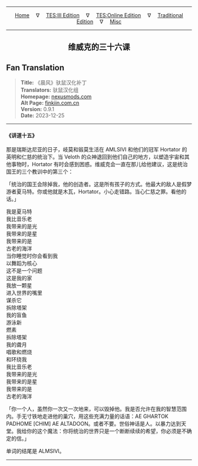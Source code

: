 
---

<!-- Jekyll Page Links -->

<center>
<a href="../../../../../index.html">Home</a>
&emsp;&nabla;&emsp;
<a href="../../../../index-tes3.html">TES:III Edition</a>
&emsp;&nabla;&emsp;
<a href="../../../../index-teso.html">TES:Online Edition</a>
&emsp;&nabla;&emsp;
<a href="../../../../index-traditional.html">Traditional Edition</a>
&emsp;&nabla;&emsp;
<a href="../../../../index-misc.html">Misc</a>
</center>

<!-- Markdown Body Below: -->

---

<center>
<h2><span style="font-family:SimSun">维威克的三十六课</span></h2>
</center>

## Fan Translation

> __Title:__ 《晨风》驮鼠汉化补丁\
> __Translators:__ ﻿驮鼠汉化组\
> __Homepage:__ [nexusmods.com][1]\
> __Alt Page:__ [finkiin.com.cn][2]\
> __Version:__ 0.9.1\
> __Date:__ 2023-12-25

[1]: https://www.nexusmods.com/morrowind/mods/53885
[2]: https://finkiin.com.cn/d/1153

---

#### 《讲道十五》

那是瑞斯达尼亚的日子，岐莫和锻莫生活在 AMLSIVI 和他们的冠军 Hortator 的英明和仁慈的统治下。当 Veloth 的众神退回到他们自己的地方，以塑造宇宙和其他事物时，Hortator 有时会感到困惑。维威克会一直在那儿给他建议，这是统治国王的三个教训中的第三个：

「统治的国王会除掉我，他的创造者。这是所有孩子的方式。他最大的敌人是假梦游者夏马特。你或他就是木瓦，Hortator。小心走错路。当心仁慈之罪。看他的话。」

我是夏马特\
我比音乐老\
我带来的是光\
我带来的是星\
我带来的是\
古老的海洋\
当你睡觉时你会看到我\
以舞蹈为核心\
这不是一个问题\
这是我的家\
我放一颗星\
进入世界的嘴里\
谋杀它\
拆除塔架\
我的盲鱼\
游泳新\
燃素\
拆除塔架\
我的聋月\
唱歌和燃烧\
和环绕我\
我比音乐老\
我带来的是光\
我带来的是星\
我带来的是\
古老的海洋

「你一个人，虽然你一次又一次地来，可以毁掉他。我是否允许在我的智慧范围内。手无寸铁地走进他的巢穴，用这些充满力量的话语：AE GHARTOK PADHOME \[CHIM\] AE ALTADOON。或者不要。世俗神话是人。以暴力达到天堂。我给你的这个魔法：你将统治的世界只是一个断断续续的希望，你必须是不确定的信。」

单词的结尾是 ALMSIVI。

---
